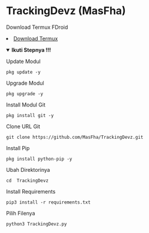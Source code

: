 # TrackingDevz (MasFha)

Download Termux FDroid 
<li><a href="https://f-droid.org/repo/com.termux_1020.apk">Download Termux</a></code></li> 
<p align="center">

<details open>
  <summary><strong> Ikuti Stepnya !!!</strong></summary>
  </details>
  

Update Modul
  ```
pkg update -y
 ```
 Upgrade Modul
 ```
pkg upgrade -y
````
Install Modul Git
```
pkg install git -y
```
Clone URL Git
```
git clone https://github.com/MasFha/TrackingDevz.git
```
Install Pip
```
pkg install python-pip -y
```
Ubah Direktorinya
```
cd  TrackingDevz
```
Install Requirements
```
pip3 install -r requirements.txt
```
Pilih Filenya
````
python3 TrackingDevz.py
